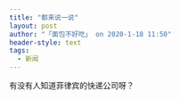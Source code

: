 ```yaml
---
title: "都来说一说"
layout: post
author: "「面包不好吃」 on 2020-1-18 11:50"
header-style: text
tags:
  - 新闻
---
```


<head></head>
<body>
  有没有人知道菲律宾的快递公司呀？
 <br>
</body>


